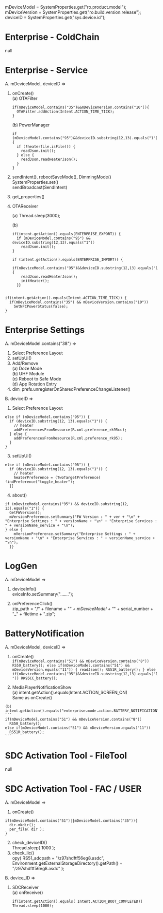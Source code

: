 mDeviceModel = SystemProperties.get("ro.product.model");  
mDeviceVersion = SystemProperties.get("ro.build.version.release");  
deviceID = SystemProperties.get("sys.device.id");  


# Enterprise - ColdChain
null

# Enterprise - Service
A. mDeviceModel, deviceID =>
1. onCreate()  
   (a) OTAFilter
   ```
   if(mDeviceModel.contains("35")&&mDeviceVersion.contains("10")){
     OTAFilter.addAction(Intent.ACTION_TIME_TICK);
   }
   ```

   (b) PowerManager
   ```
   if (mDeviceModel.contains("95")&&deviceID.substring(12,13).equals("1")) {
     if (!heaterfile.isFile()) {
       readJson.init();
     } else {
       readJson.readHeaterJson();
     }
   }
   ```

  2. sendIntent(), rebootSaveMode(), DimmingMode()  
     SystemProperties.set()  
     sendBroadcast(SendIntent)  
  3. get_properties()
  4. OTAReceiver<BroadcastReceiver>
  
      (a) Thread.sleep(3000);

      (b)
     ```
     if(intent.getAction().equals(ENTERPRISE_EXPORT)) {
       if (mDeviceModel.contains("95") && deviceID.substring(12,13).equals("1"))
         readJson.init();
     }
     
     if (intent.getAction().equals(ENTERPRISE_IMPORT)) {
       if(mDeviceModel.contains("95")&&deviceID.substring(12,13).equals("1")){
         readJson.readHeaterJson();
         initHeater();
       }}
   
    if(intent.getAction().equals(Intent.ACTION_TIME_TICK)) {
      if(mDeviceModel.contains("35") && mDeviceVersion.contains("10"))
        SetNFCPowerStatus(false);
    }
 

# Enterprise Settings
A. mDeviceModel.contains("38") =>  
  1. Select Preference Layout
  2. setUpUI()
  3. Add/Remove  
    (a) Doze Mode  
    (b) UHF Module  
    (c) Reboot to Safe Mode  
    (d) App Rotation Entry 
  4. dim_prefs.unregisterOnSharedPreferenceChangeListener()

B. deviceID => 
  1. Select Preference Layout
  ```
  else if (mDeviceModel.contains("95")) {
    if (deviceID.substring(12, 13).equals("1")) { 
      // heater
      addPreferencesFromResource(R.xml.preference_rk95cc);
    } else {
      addPreferencesFromResource(R.xml.preference_rk95);
    }
  }
  ```

  3. setUpUI()  
  ```
  else if (mDeviceModel.contains("95")) {
    if (deviceID.substring(12, 13).equals("1")) {
      // heater
      heaterPreference = (TwoTargetPreference) findPreference("toggle_heater");
    }}
  ```

  4. about()  
  ```
  if (mDeviceModel.contains("95") && deviceID.substring(12, 13).equals("1")) {
    GetFWVersion();
    mVersionPreference.setSummary("FW Version : " + ver + "\n" + "Enterprise Settings : " + versionName + "\n" + "Enterprise Services : " + versionName_service + "\n");
  } else {
      mVersionPreference.setSummary("Enterprise Settings : " + versionName + "\n" + "Enterprise Services : " + versionName_service + "\n");
    }}
  ```

# LogGen
A. mDeviceModel =>  
  1. deviceInfo()  
    eviceInfo.setSummary(".......");

  2. onPreferenceClick()  
     zip_path = "/" + filename + "_" + mDeviceModel + "_" + serial_number + "_" + filetime + ".zip";

# BatteryNotification
A. mDeviceModel, deviceID =>  
  1. onCreate()  
    ```
    if(mDeviceModel.contains("51") && mDeviceVersion.contains("8"))
      RS50_battery();
    else if(mDeviceModel.contains("51") && mDeviceVersion.equals("11")) {
      readJson();
      RS51R_battery();
    } else if(mDeviceModel.contains("95")&&deviceID.substring(12,13).equals("1"))
      RK95CC_battery();
    ```

  2. MediaPlayerNotificationShow <BroadcastReceiver>  
    (a) intent.getAction().equals(Intent.ACTION_SCREEN_ON)  
      Same as onCreate()  
  
    (b) intent.getAction().equals("enterprise.mode.action.BATTERY_NOTIFICATION")  
    ```
    if(mDeviceModel.contains("51") && mDeviceVersion.contains("8"))
      RS50_battery();
    else if(mDeviceModel.contains("51") && mDeviceVersion.equals("11"))
      RS51R_battery();
    ```

# SDC Activation Tool - FileTool
null

# SDC Activation Tool - FAC / USER
A. mDeviceModel =>  
  1. onCreate()
  ```
  if(mDeviceModel.contains("51")||mDeviceModel.contains("35")){
    dir.mkdir();
    per_file( dir );
  }
  ```

  2. check_deviceID()  
    Thread.sleep( 1000 );  
  4. check_lic()  
    opy( RS51_adcpath + "/z97shdftf56eg8.asdc", Environment.getExternalStorageDirectory().getPath() + "/z97shdftf56eg8.asdc" );

B. device_ID =>  
  1. SDCReceiver<BroadcastReceiver>  
    (a) onReceive()
      ```  
      if(intent.getAction().equals( Intent.ACTION_BOOT_COMPLETED))
      Thread.sleep(1000);
      ```
